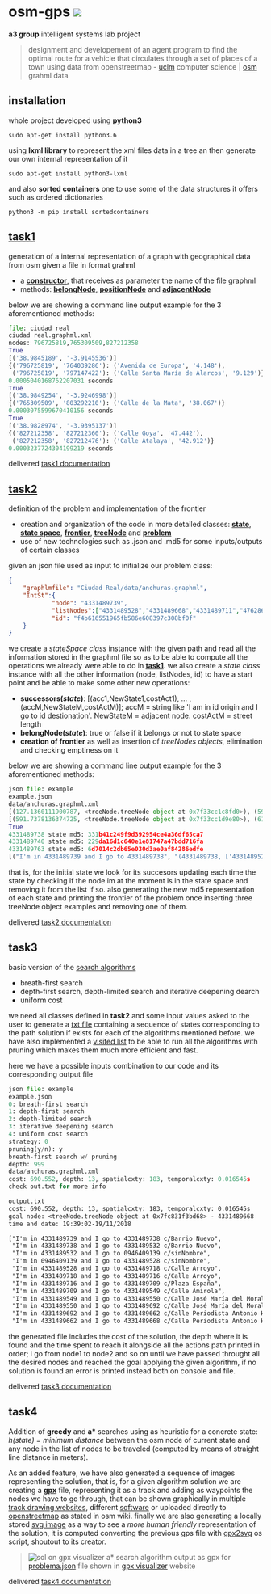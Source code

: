 # osm-gps ![](https://img.shields.io/badge/uclm%20project-red.svg?logo=github&longCache=true&style=for-the-badge)
**a3 group** intelligent systems lab project  
> designment and developement of an agent program to find the optimal route for a vehicle that circulates through a set of places of a town using data from openstreetmap - [uclm](https://www.uclm.es/) computer science | [osm](https://www.openstreetmap.org) grahml data

## installation
whole project developed using **python3**
```
sudo apt-get install python3.6
```

using **lxml library** to represent the xml files data in a tree an then generate our own internal representation of it
```
sudo apt-get install python3-lxml
```

and also **sorted containers** one to use some of the data structures it offers such as ordered dictionaries
```
python3 -m pip install sortedcontainers
```

## [task1](/reqs/task1.pdf)
generation of a internal representation of a graph with geographical data from osm
given a file in format grahml
- a **[constructor][i5]**, that receives as parameter the name of the file graphml
- methods: **[belongNode][i6]**, **[positionNode][i7]** and **[adjacentNode][i8]**

below we are showing a command line output example for the 3 aforementioned methods:

```python
file: ciudad real
ciudad real.graphml.xml
nodes: 796725819,765309509,827212358
True
[('38.9845189', '-3.9145536')]
{('796725819', '764039286'): ('Avenida de Europa', '4.148'),
 ('796725819', '797147422'): ('Calle Santa María de Alarcos', '9.129')}
0.0005040168762207031 seconds
True
[('38.9849254', '-3.9246998')]
{('765309509', '803292210'): ('Calle de la Mata', '38.067')}
0.0003075599670410156 seconds
True
[('38.9828974', '-3.9395137')]
{('827212358', '827212360'): ('Calle Goya', '47.442'),
 ('827212358', '827212476'): ('Calle Atalaya', '42.912')}
0.0003237724304199219 seconds
```
delivered [task1 documentation](/docs/task1.pdf)  

## [task2](/reqs/task2.pdf)
definition of the problem and implementation of the frontier
- creation and organization of the code in more detailed classes: **[state][i10]**, **[state space][i11]**, **[frontier][i14]**, **[treeNode][i13]** and **[problem][i12]**
- use of new technologies such as .json and .md5 for some inputs/outputs of certain classes  

given an json file used as input to initialize our problem class:
```json
{
	"graphlmfile": "Ciudad Real/data/anchuras.graphml",
	"IntSt":{
			"node": "4331489739",
			"listNodes":["4331489528","4331489668","4331489711","4762868815","4928063625"],
			"id": "f4b616551965fb586e608397c308bf0f"
	}
}
```
we create a *stateSpace class* instance with the given path and read all the information stored in the graphml file so as to be able to compute all the operations we already were able to do in **[task1](/reqs/task1.pdf)**. we also create a *state class* instance with all the other information (node, listNodes, id) to have a start point and be able to make some other new operations:
- **successors(*state*)**: [(acc1,NewState1,costAct1), ... ,(accM,NewStateM,costActM)]; accM = string like 'I am in id origin and I go to id destionation'. NewStateM = adjacent node. costActM = street length
- **belongNode(*state*)**: true or false if it belongs or not to state space
- **creation of frontier** as well as insertion of *treeNodes objects*, elimination and checking emptiness on it

below we are showing a command line output example for the 3 aforementioned methods:
```python
json file: example
example.json
data/anchuras.graphml.xml
[(127.1360111900787, <treeNode.treeNode object at 0x7f33cc1c8fd0>), (591.7378136374725, <treeNode.treeNode object at 0x7f33cc1d9e80>), (612.2393770939552, <treeNode.treeNode object at 0x7f33cc1d9e10>)]
[(591.7378136374725, <treeNode.treeNode object at 0x7f33cc1d9e80>), (612.2393770939552, <treeNode.treeNode object at 0x7f33cc1d9e10>)]
True
4331489738 state md5: 331b41c249f9d392954ce4a36df65ca7
4331489740 state md5: 229da16d1c640e1e81747a47bdd716fa
4331489763 state md5: 6d7014c2db65e030d3ae0af84286edfe
[("I'm in 4331489739 and I go to 4331489738", "(4331489738, ['4331489528', '4331489668', '4331489711', '4762868815', '4928063625'])", '48.137'), ("I'm in 4331489739 and I go to 4331489740", "(4331489740, ['4331489528', '4331489668', '4331489711', '4762868815', '4928063625'])", '108.841'), ("I'm in 4331489739 and I go to 4331489763", "(4331489763, ['4331489528', '4331489668', '4331489711', '4762868815', '4928063625'])", '63.11')]
```
that is, for the initial state we look for its succesors updating each time the state by checking if the node im at the moment is in the state space and removing it from the list if so. also generating the new md5 representation of each state and printing the frontier of the problem once inserting three treeNode object examples and removing one of them.

delivered [task2 documentation](/docs/task2.pdf)

## task3
basic version of the [search algorithms][i15]
- breath-first search
- depth-first search, depth-limited search and iterative deepening dearch
- uniform cost

we need all classes defined in **task2** and some input values asked to the user to generate a [txt file][i16] containing a sequence of states corresponding to the path solution if exists for each of the algorithms mentioned before. we have also implemented a [visited list][i17] to be able to run all the algorithms with pruning which makes them much more efficient and fast.

here we have a possible inputs combination to our code and its corresponding output file

```python
json file: example
example.json
0: breath-first search
1: depth-first search
2: depth-limited search
3: iterative deepening search
4: uniform cost search
strategy: 0
pruning(y/n): y
breath-first search w/ pruning
depth: 999
data/anchuras.graphml.xml
cost: 690.552, depth: 13, spatialcxty: 183, temporalcxty: 0.016545s
check out.txt for more info
```

```txt
output.txt
cost: 690.552, depth: 13, spatialcxty: 183, temporalcxty: 0.016545s
goal node: <treeNode.treeNode object at 0x7fc831f3bd68> - 4331489668
time and date: 19:39:02-19/11/2018

["I'm in 4331489739 and I go to 4331489738 c/Barrio Nuevo",
 "I'm in 4331489738 and I go to 4331489532 c/Barrio Nuevo",
 "I'm in 4331489532 and I go to 0946409139 c/sinNombre",
 "I'm in 0946409139 and I go to 4331489528 c/sinNombre",
 "I'm in 4331489528 and I go to 4331489718 c/Calle Arroyo",
 "I'm in 4331489718 and I go to 4331489716 c/Calle Arroyo",
 "I'm in 4331489716 and I go to 4331489709 c/Plaza España",
 "I'm in 4331489709 and I go to 4331489549 c/Calle Amirola",
 "I'm in 4331489549 and I go to 4331489550 c/Calle José María del Moral",
 "I'm in 4331489550 and I go to 4331489692 c/Calle José María del Moral",
 "I'm in 4331489692 and I go to 4331489662 c/Calle Periodista Antonio Herrero",
 "I'm in 4331489662 and I go to 4331489668 c/Calle Periodista Antonio Herrero"]
```
the generated file includes the cost of the solution, the depth where it is found and the time spent to reach it alongside all the actions path printed in order; i go from node1 to node2 and so on until we have passed throught all the desired nodes and reached the goal applying the given algorithm, if no solution is found an error is printed instead both on console and file.

delivered [task3 documentation](/docs/task3.pdf)

## task4

Addition of **greedy** and __a*__ searches using as heuristic for a concrete state: _h(state) = minimum distance_ between the osm node of current state and any node in the list of nodes to be traveled (computed by means of straight line distance in meters).

As an added feature, we have also generated a sequence of images representing the solution, that is, for a given algorithm solution we are creating a **[gpx][i18]** file, representing it as a track and adding as waypoints the nodes we have to go through, that can be shown graphically in multiple [track drawing websites][i19], different [software][i20] or uploaded directly to [openstreetmap][i22] as stated in osm wiki. finally we are also generating a locally stored [svg image](solu/out.svg) as a way to see a _more human friendly_ representation of the solution, it is computed converting the previous gps file with [gpx2svg][i21] os script, shoutout to its creator.

>![sol on gpx visualizer](solu/out.gif)
a* search algorithm output as gpx for [problema.json](json/problema.json) file shown in [gpx visualizer][i23] website

delivered [task4 documentation](/docs/task4.pdf)

[i5]: https://github.com/jupcan/osm-gps/issues/5
[i6]: https://github.com/jupcan/osm-gps/issues/6
[i7]: https://github.com/jupcan/osm-gps/issues/7
[i8]: https://github.com/jupcan/osm-gps/issues/8
[i10]: https://github.com/jupcan/osm-gps/issues/10
[i11]: https://github.com/jupcan/osm-gps/issues/11
[i12]: https://github.com/jupcan/osm-gps/issues/12
[i13]: https://github.com/jupcan/osm-gps/issues/13
[i14]: https://github.com/jupcan/osm-gps/issues/14
[i15]: https://github.com/jupcan/osm-gps/issues/19
[i16]: https://github.com/jupcan/osm-gps/issues/20
[i17]: https://github.com/jupcan/osm-gps/issues/22
[i18]: https://wiki.openstreetmap.org/wiki/GPX
[i19]: https://wiki.openstreetmap.org/wiki/Track_drawing_websites
[i20]: https://wiki.openstreetmap.org/wiki/Software
[i21]: https://nasauber.de/opensource/gpx2svg/
[i22]: https://www.openstreetmap.org
[i23]: http://www.gpsvisualizer.com
